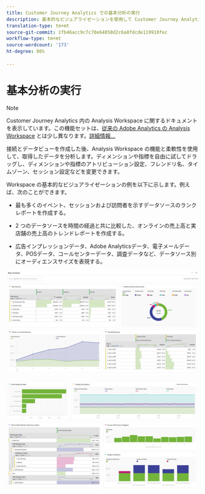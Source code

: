```yaml
---
title: Customer Journey Analytics での基本分析の実行
description: 基本的なビジュアライゼーションを使用して Customer Journey Analytics のデータを分析する方法について説明します。
translation-type: tm+mt
source-git-commit: 1fb46acc9c7c70e64058d2c6a8fdcde119910fec
workflow-type: tm+mt
source-wordcount: '173'
ht-degree: 86%

---
```



# 基本分析の実行

>[!NOTE]
>
>Customer Journey Analytics 内の Analysis Workspace に関するドキュメントを表示しています。この機能セットは、[従来の Adobe Analytics の Analysis Workspace](https://docs.adobe.com/content/help/ja-JP/analytics/analyze/analysis-workspace/home.html) とは少し異なります。[詳細情報...](/help/getting-started/cja-aa.md)

接続とデータビューを作成した後、Analysis Workspace の機能と柔軟性を使用して、取得したデータを分析します。ディメンションや指標を自由に試してドラッグし、ディメンションや指標のアトリビューション設定、フレンドリ名、タイムゾーン、セッション設定などを変更できます。

Workspace の基本的なビジュアライゼーションの例を以下に示します。例えば、次のことができます。

* 最も多くのイベント、セッションおよび訪問者を示すデータソースのランクレポートを作成する。

* 2 つのデータソースを時間の経過と共に比較した、オンラインの売上高と実店舗の売上高のトレンドレポートを作成する。

* 広告インプレッションデータ、Adobe Analyticsデータ、電子メールデータ、POSデータ、コールセンターデータ、調査データなど、データソース別にオーディエンスサイズを表現する。

![](assets/cja-basic-analysis.png)

![](assets/cja-basic-analysis2.png)

